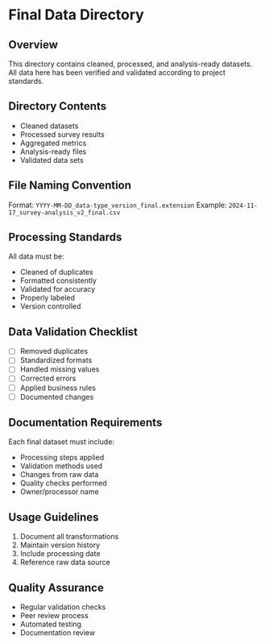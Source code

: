 # Final Data Directory

## Overview

This directory contains cleaned, processed, and analysis-ready datasets. All data here has been verified and validated according to project standards.

## Directory Contents

- Cleaned datasets
- Processed survey results
- Aggregated metrics
- Analysis-ready files
- Validated data sets

## File Naming Convention

Format: `YYYY-MM-DD_data-type_version_final.extension`
Example: `2024-11-17_survey-analysis_v2_final.csv`

## Processing Standards

All data must be:

- Cleaned of duplicates
- Formatted consistently
- Validated for accuracy
- Properly labeled
- Version controlled

## Data Validation Checklist

- [ ] Removed duplicates
- [ ] Standardized formats
- [ ] Handled missing values
- [ ] Corrected errors
- [ ] Applied business rules
- [ ] Documented changes

## Documentation Requirements

Each final dataset must include:

- Processing steps applied
- Validation methods used
- Changes from raw data
- Quality checks performed
- Owner/processor name

## Usage Guidelines

1. Document all transformations
2. Maintain version history
3. Include processing date
4. Reference raw data source

## Quality Assurance

- Regular validation checks
- Peer review process
- Automated testing
- Documentation review
